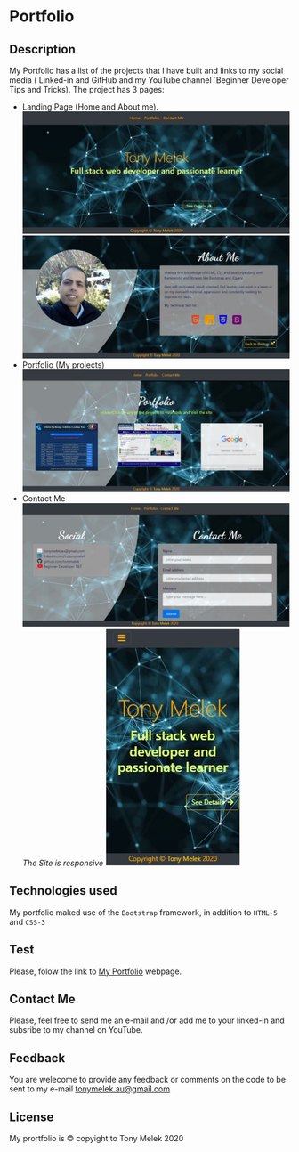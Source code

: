 # Portfolio
## Description
My Portfolio has a list of the projects that I have built and links to my social media ( Linked-in and GitHub and my YouTube channel `Beginner Developer Tips and Tricks).
The project has 3 pages:
* Landing Page (Home and  About me).
![LandingPage](./markdown_assets/landing.jpg)
![AboutMe](./markdown_assets/aboutme.jpg)
* Portfolio (My projects)
![Portfolio](./markdown_assets/portfolio.jpg)
* Contact Me
![ContactMe](./markdown_assets/contactme.jpg)
*The Site is responsive*
![MobileView](./markdown_assets/mobile.jpg)
## Technologies used
My portfolio maked use of the `Bootstrap` framework, in addition to `HTML-5` and `CSS-3`

## Test
Please, folow the  link to [My Portfolio](https://tonymelek.github.io/myportfolio/) webpage.

## Contact Me
Please, feel free to send me an e-mail and /or add me to your linked-in and subsribe to my channel on YouTube.

## Feedback
You are welecome to provide any feedback or comments on the code to be sent to  my e-mail
[tonymelek.au@gmail.com](mailto:tonymelek.au@gmail.com)

## License
My prortfolio is &copy; copyight to Tony Melek 2020